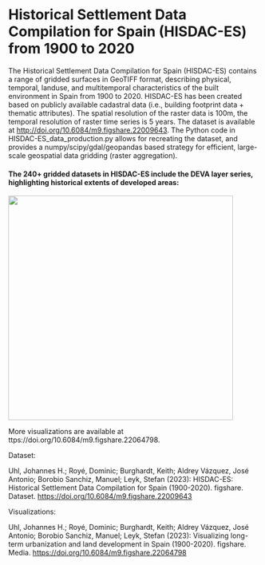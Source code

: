 # Historical Settlement Data Compilation for Spain (HISDAC-ES) from 1900 to 2020

The Historical Settlement Data Compilation for Spain (HISDAC-ES) contains a range of gridded surfaces in GeoTIFF format, describing physical, temporal, landuse, and multitemporal characteristics of the built environment in Spain from 1900 to 2020. HISDAC-ES has been created based on publicly available cadastral data (i.e., building footprint data + thematic attributes). The spatial resolution of the raster data is 100m, the temporal resolution of raster time series is 5 years. The dataset is available at http://doi.org/10.6084/m9.figshare.22009643. The Python code in HISDAC-ES_data_production.py allows for recreating the dataset, and provides a numpy/scipy/gdal/geopandas based strategy for efficient, large-scale geospatial data gridding (raster aggregation).

#### The 240+ gridded datasets in HISDAC-ES include the DEVA layer series, highlighting historical extents of developed areas:
<img width="450" src="https://github.com/johannesuhl/hisdac-es/blob/main/hisdac_es_deva.gif">

More visualizations are available at ttps://doi.org/10.6084/m9.figshare.22064798.

Dataset:

Uhl, Johannes H.; Royé, Dominic; Burghardt, Keith; Aldrey Vázquez, José Antonio; Borobio Sanchiz, Manuel; Leyk, Stefan (2023): HISDAC-ES: Historical Settlement Data Compilation for Spain (1900-2020). figshare. Dataset. https://doi.org/10.6084/m9.figshare.22009643

Visualizations:

Uhl, Johannes H.; Royé, Dominic; Burghardt, Keith; Aldrey Vázquez, José Antonio; Borobio Sanchiz, Manuel; Leyk, Stefan (2023): Visualizing long-term urbanization and land development in Spain (1900-2020). figshare. Media. https://doi.org/10.6084/m9.figshare.22064798 

